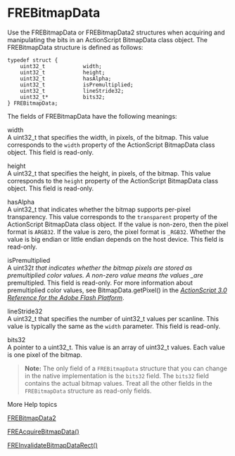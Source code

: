 # FREBitmapData

Use the FREBitmapData or FREBitmapData2 structures when acquiring and
manipulating the bits in an ActionScript BitmapData class object. The
FREBitmapData structure is defined as follows:

    typedef struct {
        uint32_t            width;
        uint32_t            height;
        uint32_t            hasAlpha;
        uint32_t            isPremultiplied;
        uint32_t            lineStride32;
        uint32_t*           bits32;
    } FREBitmapData;

The fields of FREBitmapData have the following meanings:

width  
A uint32_t that specifies the width, in pixels, of the bitmap. This value
corresponds to the `width` property of the ActionScript BitmapData class object.
This field is read-only.

height  
A uint32_t that specifies the height, in pixels, of the bitmap. This value
corresponds to the `height` property of the ActionScript BitmapData class
object. This field is read-only.

hasAlpha  
A uint32_t that indicates whether the bitmap supports per-pixel transparency.
This value corresponds to the `transparent` property of the ActionScript
BitmapData class object. If the value is non-zero, then the pixel format is
`ARGB32`. If the value is zero, the pixel format is `_RGB32`. Whether the value
is big endian or little endian depends on the host device. This field is
read-only.

isPremultiplied  
A uint32*t that indicates whether the bitmap pixels are stored as premultiplied
color values. A non-zero value means the values \_are* premultipled. This field
is read-only. For more information about premultiplied color values, see
BitmapData.getPixel() in the
_[ActionScript 3.0 Reference for the Adobe Flash Platform](https://help.adobe.com/en_US/FlashPlatform/reference/actionscript/3/index.html)_.

lineStride32  
A uint32_t that specifies the number of uint32_t values per scanline. This value
is typically the same as the `width` parameter. This field is read-only.

bits32  
A pointer to a uint32_t. This value is an array of uint32_t values. Each value
is one pixel of the bitmap.

> **Note:** The only field of a `FREBitmapData` structure that you can change in
> the native implementation is the `bits32` field. The `bits32` field contains
> the actual bitmap values. Treat all the other fields in the `FREBitmapData`
> structure as read-only fields.

More Help topics

[FREBitmapData2](./frebitmapdata2.md)

[FREAcquireBitmapData()](../functions-you-use/freacquirebitmapdata.md)

[FREInvalidateBitmapDataRect()](../functions-you-use/freinvalidatebitmapdatarect.md)
